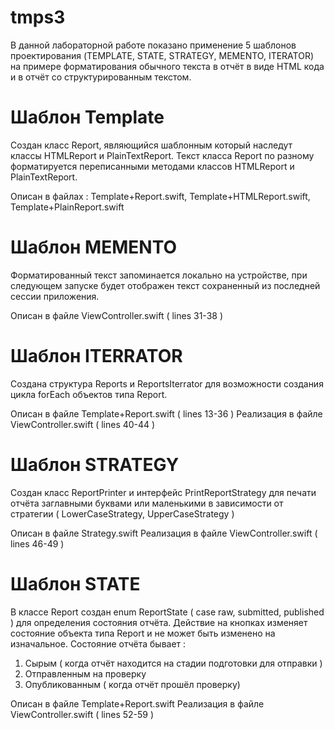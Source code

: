 # tmps3
В данной лабораторной работе показано применение 5 шаблонов проектирования (TEMPLATE, STATE, STRATEGY, MEMENTO, ITERATOR) на примере форматирования обычного текста в отчёт в виде HTML кода и в отчёт со структурированным текстом.

# Шаблон Template
Создан класс Report, являющийся шаблонным который наследут классы HTMLReport и PlainTextReport. Текст класса Report по разному форматируется переписанными методами классов HTMLReport и PlainTextReport.

Описан в файлах : Template+Report.swift, Template+HTMLReport.swift, Template+PlainReport.swift

# Шаблон MEMENTO 
Форматированный текст запоминается локально на устройстве, при следующем запуске будет отображен текст сохраненный из последней сессии приложения.

Описан в файле ViewController.swift ( lines 31-38 )

# Шаблон ITERRATOR
Создана структура Reports и ReportsIterrator для возможности создания цикла forEach объектов типа Report.

Описан в файле Template+Report.swift ( lines 13-36 )
Реализация в файле ViewController.swift ( lines 40-44 )

# Шаблон STRATEGY
Создан класс ReportPrinter и интерфейс PrintReportStrategy для печати отчёта заглавными буквами или маленькими в зависимости от стратегии ( LowerCaseStrategy, UpperCaseStrategy )

Описан в файле Strategy.swift
Реализация в файле ViewController.swift ( lines 46-49 )

# Шаблон STATE 
В классе Report создан enum ReportState ( case raw, submitted, published ) для определения состояния отчёта. Действие на кнопках изменяет состояние объекта типа Report и не может быть изменено на изначальное. 
Состояние отчёта бывает : 
1. Сырым ( когда отчёт находится на стадии подготовки для отправки )
2. Отправленным на проверку
3. Опубликованным ( когда отчёт прошёл проверку)

Описан в файле Template+Report.swift
Реализация в файле ViewController.swift ( lines 52-59 )
